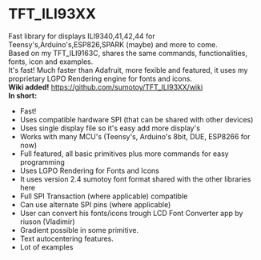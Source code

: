 # TFT_ILI93XX
Fast library for displays ILI9340,41,42,44 for Teensy's,Arduino's,ESP826,SPARK (maybe) and more to come.<br>
Based on my TFT_ILI9163C, shares the same commands, functionalities, fonts, icon and examples.<br>
It's fast! Much faster than Adafruit, more fexible and featured, it uses my proprietary LGPO Rendering engine for fonts and icons.<br>
<b>Wiki added!</b> https://github.com/sumotoy/TFT_ILI93XX/wiki <br>
<b>In short:</b><br>

 - Fast!
 - Uses compatible hardware SPI (that can be shared with other devices)
 - Uses single display file so it's easy add more display's
 - Works with many MCU's (Teensy's, Arduino's 8bit, DUE, ESP8266 for now)
 - Full featured, all basic primitives plus more commands for easy programming
 - Uses LGPO Rendering for Fonts and Icons
 - It uses version 2.4 sumotoy font format shared with the other libraries here
 - Full SPI Transaction (where applicable) compatible
 - Can use alternate SPI pins (where applicable)
 - User can convert his fonts/icons trough LCD Font Converter app by riuson (Vladimir)
 - Gradient possible in some primitive.
 - Text autocentering features.
 - Lot of examples

